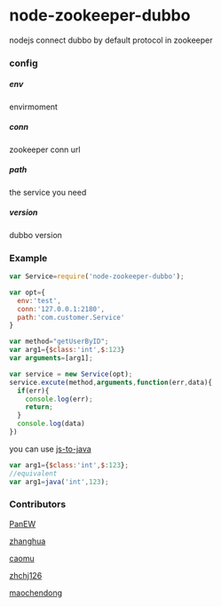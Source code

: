 # node-zookeeper-dubbo
nodejs connect dubbo by default protocol in zookeeper

### config
##### env
envirmoment
##### conn
zookeeper conn url
##### path
the service you need
##### version
dubbo version

### Example
```javascript
var Service=require('node-zookeeper-dubbo');

var opt={
  env:'test',
  conn:'127.0.0.1:2180',
  path:'com.customer.Service'
}

var method="getUserByID";
var arg1={$class:'int',$:123}
var arguments=[arg1];

var service = new Service(opt);
service.excute(method,arguments,function(err,data){
  if(err){
    console.log(err);
    return;
  }
  console.log(data)
})
```
you can use  [js-to-java](https://github.com/node-modules/js-to-java)
```javascript
var arg1={$class:'int',$:123};
//equivalent
var arg1=java('int',123);
```
### Contributors
[PanEW](https://github.com/p412726700)

[zhanghua](https://github.com/zhanghua499)

[caomu](https://github.com/caomu)

[zhchj126](https://github.com/zhchj126)

[maochendong](https://github.com/maochendong)






